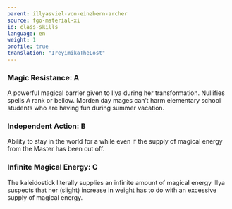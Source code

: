 ```yaml
---
parent: illyasviel-von-einzbern-archer
source: fgo-material-xi
id: class-skills
language: en
weight: 1
profile: true
translation: "IreyimikaTheLost"
---
```


### Magic Resistance: A

A powerful magical barrier given to Ilya during her transformation. Nullifies spells A rank or bellow. Morden day mages can’t harm elementary school students who are having fun during summer vacation.

### Independent Action: B

Ability to stay in the world for a while even if the supply of magical energy from the Master has been cut off.

### Infinite Magical Energy: C

The kaleidostick literally supplies an infinite amount of magical energy
Illya suspects that her (slight) increase in weight has to do with an excessive supply of magical energy.
